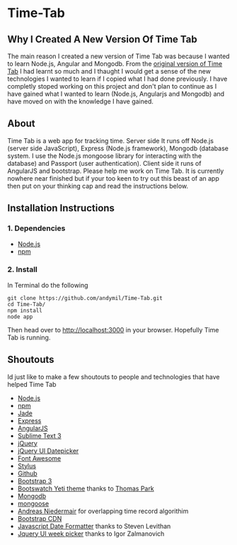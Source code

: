 Time-Tab
========

Why I Created A New Version Of Time Tab
---------------------------------------
The main reason I created a new version of Time Tab was because I wanted to learn Node.js, Angular and Mongodb. From the [original version of Time Tab](https://github.com/andrewmilson/Time-Tab-ORIGINAL) I had learnt so much and I thaught I would get a sense of the new technologies I wanted to learn if I copied what I had done previously. I have completly stoped working on this project and don't plan to continue as I have gained what I wanted to learn (Node.js, Angularjs and Mongodb) and have moved on with the knowledge I have gained.

About
-----
Time Tab is a web app for tracking time. Server side It runs off Node.js (server side JavaScript), Express (Node.js framework), Mongodb (database system. I use the Node.js mongoose library for interacting with the database) and Passport (user authentication). Client side it runs of AngularJS and bootstrap. Please help me work on Time Tab. It is currently nowhere near finished but if your too keen to try out this beast of an app then put on your thinking cap and read the instructions below.

Installation Instructions
-------------------------

### 1. Dependencies

+ [Node.js](http://nodejs.org/)
+ [npm](http://www.npmjs.org/)


### 2. Install

In Terminal do the following

	git clone https://github.com/andymil/Time-Tab.git
	cd Time-Tab/
	npm install
	node app

Then head over to [http://localhost:3000](http://localhost:3000) in your browser. Hopefully Time Tab is running.

Shoutouts
---------

Id just like to make a few shoutouts to people and technologies that have helped Time Tab

+ [Node.js](http://nodejs.org/)
+ [npm](http://www.npmjs.org/)
+ [Jade](http://jade-lang.com/)
+ [Express](http://expressjs.com/)
+ [AngularJS](http://angularjs.org/)
+ [Sublime Text 3](http://www.sublimetext.com/3)
+ [jQuery](http://jquery.com/)
+ [jQuery UI Datepicker](http://jqueryui.com/datepicker/)
+ [Font Awesome](http://fortawesome.github.io/Font-Awesome/)
+ [Stylus](http://learnboost.github.io/stylus/)
+ [Github](http://github.com/)
+ [Bootstrap 3](http://getbootstrap.com/)
+ [Bootswatch Yeti theme](http://bootswatch.com/) thanks to [Thomas Park](http://thomaspark.me/)
+ [Mongodb](http://www.mongodb.org/)
+ [mongoose](http://mongoosejs.com/)
+ [Andreas Niedermair](http://andreas.niedermair.name/) for overlapping time record algorithim
+ [Bootstrap CDN](http://www.bootstrapcdn.com/)
+ [Javascript Date Formatter](http://blog.stevenlevithan.com/archives/date-time-format) thanks to Steven Levithan
+ [Jquery UI week picker](http://www.tikalk.com/incubator/week-picker-using-jquery-ui-datepicker) thanks to Igor Zalmanovich
